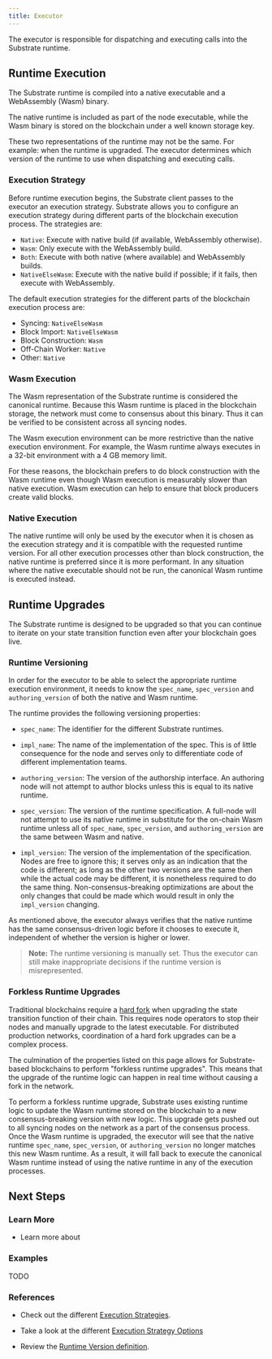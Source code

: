 ```yaml
---
title: Executor
---
```


The executor is responsible for dispatching and executing calls into the Substrate runtime.

## Runtime Execution

The Substrate runtime is compiled into a native executable and a WebAssembly (Wasm) binary.

The native runtime is included as part of the node executable, while the Wasm binary is stored on the blockchain under a well known storage key.

These two representations of the runtime may not be the same. For example: when the runtime is upgraded. The executor determines which version of the runtime to use when dispatching and executing calls.

### Execution Strategy

Before runtime execution begins, the Substrate client passes to the executor an execution strategy. Substrate allows you to configure an execution strategy during different parts of the blockchain execution process. The strategies are:

- `Native`: Execute with native build (if available, WebAssembly otherwise).
- `Wasm`: Only execute with the WebAssembly build.
- `Both`: Execute with both native (where available) and WebAssembly builds.
- `NativeElseWasm`: Execute with the native build if possible; if it fails, then execute with WebAssembly.

The default execution strategies for the different parts of the blockchain execution process are:

- Syncing: `NativeElseWasm`
- Block Import: `NativeElseWasm`
- Block Construction: `Wasm`
- Off-Chain Worker: `Native`
- Other: `Native`

### Wasm Execution

The Wasm representation of the Substrate runtime is considered the canonical runtime. Because this Wasm runtime is placed in the blockchain storage, the network must come to consensus about this binary. Thus it can be verified to be consistent across all syncing nodes.

The Wasm execution environment can be more restrictive than the native execution environment. For example, the Wasm runtime always executes in a 32-bit environment with a 4 GB memory limit.

For these reasons, the blockchain prefers to do block construction with the Wasm runtime even though Wasm execution is measurably slower than native execution. Wasm execution can help to ensure that block producers create valid blocks.

### Native Execution

The native runtime will only be used by the executor when it is chosen as the execution strategy and it is compatible with the requested runtime version. For all other execution processes other than block construction, the native runtime is preferred since it is more performant. In any situation where the native executable should not be run, the canonical Wasm runtime is executed instead.

## Runtime Upgrades

The Substrate runtime is designed to be upgraded so that you can continue to iterate on your state transition function even after your blockchain goes live.

### Runtime Versioning

In order for the executor to be able to select the appropriate runtime execution environment, it needs to know the `spec_name`, `spec_version` and `authoring_version` of both the native and Wasm runtime.

The runtime provides the following versioning properties:

- `spec_name`: The identifier for the different Substrate runtimes.

- `impl_name`: The name of the implementation of the spec. This is of little consequence for the node and serves only to differentiate code of different implementation teams.

- `authoring_version`: The version of the authorship interface. An authoring node will not attempt to author blocks unless this is equal to its native runtime.

- `spec_version`: The version of the runtime specification. A full-node will not attempt to use its native runtime in substitute for the on-chain Wasm runtime unless all of `spec_name`, `spec_version`, and `authoring_version` are the same between Wasm and native.

- `impl_version`: The version of the implementation of the specification. Nodes are free to ignore this; it serves only as an indication that the code is different; as long as the other two versions are the same then while the actual code may be different, it is nonetheless required to do the same thing. Non-consensus-breaking optimizations are about the only changes that could be made which would result in only the `impl_version` changing.

As mentioned above, the executor always verifies that the native runtime has the same consensus-driven logic before it chooses to execute it, independent of whether the version is higher or lower.

> **Note:** The runtime versioning is manually set. Thus the executor can still make inappropriate decisions if the runtime version is misrepresented.

### Forkless Runtime Upgrades

Traditional blockchains require a [hard fork](https://en.wikipedia.org/wiki/Fork_(blockchain)) when upgrading the state transition function of their chain. This requires node operators to stop their nodes and manually upgrade to the latest executable. For distributed production networks, coordination of a hard fork upgrades can be a complex process.

The culmination of the properties listed on this page allows for Substrate-based blockchains to perform "forkless runtime upgrades". This means that the upgrade of the runtime logic can happen in real time without causing a fork in the network.

To perform a forkless runtime upgrade, Substrate uses existing runtime logic to update the Wasm runtime stored on the blockchain to a new consensus-breaking version with new logic. This upgrade gets pushed out to all syncing nodes on the network as a part of the consensus process. Once the Wasm runtime is upgraded, the executor will see that the native runtime `spec_name`, `spec_version`, or `authoring_version` no longer matches this new Wasm runtime. As a result, it will fall back to execute the canonical Wasm runtime instead of using the native runtime in any of the execution processes.

## Next Steps

### Learn More

* Learn more about

### Examples

TODO

### References

* Check out the different [Execution Strategies](https://substrate.dev/rustdocs/master/substrate_service/config/struct.ExecutionStrategies.html).

* Take a look at the different [Execution Strategy Options](https://substrate.dev/rustdocs/master/substrate_client/enum.ExecutionStrategy.html)

* Review the [Runtime Version definition](https://substrate.dev/rustdocs/master/substrate_executor/struct.RuntimeVersion.html).
